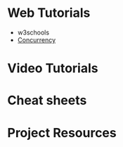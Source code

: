 # Web Tutorials 
- w3schools 
- [Concurrency](https://www.concurrency.rocks/)

# Video Tutorials 

# Cheat sheets 
# Project Resources 
